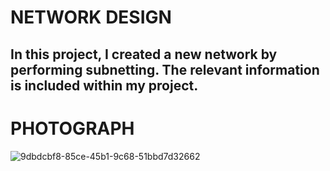 
# NETWORK DESIGN
##  In this project, I created a new network by performing subnetting. The relevant information is included within my project.

# PHOTOGRAPH
![9dbdcbf8-85ce-45b1-9c68-51bbd7d32662](https://github.com/user-attachments/assets/56ffcd4e-7946-4b20-bef5-0d5118141b08)
